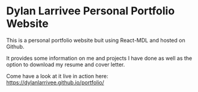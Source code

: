 # Dylan Larrivee Personal Portfolio Website

This is a personal portfolio website buit using React-MDL and hosted on Github. 

It provides some information on me and projects I have done as well as the option to download my resume and cover letter.

Come have a look at it live in action here: https://dylanlarrivee.github.io/portfolio/